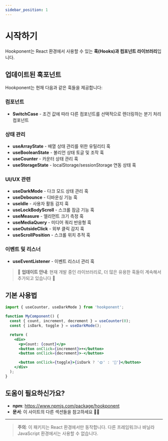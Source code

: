 ```yaml
---
sidebar_position: 1
---
```


# 시작하기

Hookponent는 React 환경에서 사용할 수 있는 **훅(Hooks)과 컴포넌트 라이브러리**입니다.

## 업데이트된 훅포넌트

Hookponent는 현재 다음과 같은 훅들을 제공합니다:

### 컴포넌트

- **SwitchCase** - 조건 값에 따라 다른 컴포넌트를 선택적으로 렌더링하는 분기 처리 컴포넌트

### 상태 관리

- **useArrayState** - 배열 상태 관리를 위한 유틸리티 훅
- **useBooleanState** - 불리언 상태 토글 및 조작 훅
- **useCounter** - 카운터 상태 관리 훅
- **useStorageState** - localStorage/sessionStorage 연동 상태 훅

### UI/UX 관련

- **useDarkMode** - 다크 모드 상태 관리 훅
- **useDebounce** - 디바운싱 기능 훅
- **useIdle** - 사용자 활동 감지 훅
- **useLockBodyScroll** - 스크롤 잠금 기능 훅
- **useMeasure** - 엘리먼트 크기 측정 훅
- **useMediaQuery** - 미디어 쿼리 반응형 훅
- **useOutsideClick** - 외부 클릭 감지 훅
- **useScrollPosition** - 스크롤 위치 추적 훅

### 이벤트 및 리스너

- **useEventListener** - 이벤트 리스너 관리 훅

> 📢 **업데이트 안내**: 현재 개발 중인 라이브러리로, 더 많은 유용한 훅들이 계속해서 추가되고 있습니다 🚀

## 기본 사용법

```jsx
import { useCounter, useDarkMode } from 'hookponent';

function MyComponent() {
  const { count, increment, decrement } = useCounter(0);
  const { isDark, toggle } = useDarkMode();

  return (
    <div>
      <p>Count: {count}</p>
      <button onClick={increment}>+</button>
      <button onClick={decrement}>-</button>

      <button onClick={toggle}>{isDark ? '🌞' : '🌙'}</button>
    </div>
  );
}
```

## 도움이 필요하신가요?

- **npm**: https://www.npmjs.com/package/hookponent
- **문서**: 이 사이트의 다른 섹션들을 참고하세요 🙇‍♀️

---

> **주의**: 이 패키지는 React 환경에서만 동작합니다. 다른 프레임워크나 바닐라 JavaScript 환경에서는 사용할 수 없습니다.

